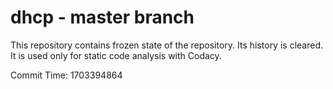 # dhcp - master branch

This repository contains frozen state of the repository.
Its history is cleared. It is used only for static code
analysis with Codacy.

Commit Time: 1703394864